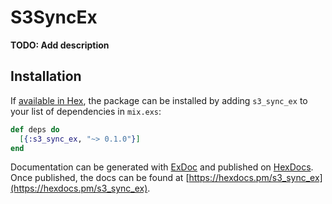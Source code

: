# S3SyncEx

**TODO: Add description**

## Installation

If [available in Hex](https://hex.pm/docs/publish), the package can be installed
by adding `s3_sync_ex` to your list of dependencies in `mix.exs`:

```elixir
def deps do
  [{:s3_sync_ex, "~> 0.1.0"}]
end
```

Documentation can be generated with [ExDoc](https://github.com/elixir-lang/ex_doc)
and published on [HexDocs](https://hexdocs.pm). Once published, the docs can
be found at [https://hexdocs.pm/s3_sync_ex](https://hexdocs.pm/s3_sync_ex).


